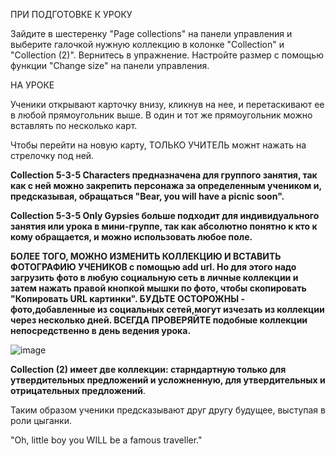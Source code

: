 ПРИ ПОДГОТОВКЕ К УРОКУ

Зайдите в шестеренку "Page collections" на панели управления и выберите галочкой нужную коллекцию в колонке "Collection" и "Collection (2)". Вернитесь в упражнение. Настройте размер с помощью функции "Change size" на панели управления.

НА УРОКЕ

Ученики открывают карточку внизу, кликнув на нее, и перетаскивают ее в любой прямоугольник выше. В один и тот же прямоугольник можно вставлять по несколько карт. 

Чтобы перейти на новую карту, ТОЛЬКО УЧИТЕЛЬ можнт нажать на стрелочку под ней.

**Collection 5-3-5 Characters предназначена для группого занятия, так как с ней можно закрепить персонажа за определенным учеником и, предсказывая, обращаться "Bear, you will have a picnic soon".**

**Collection 5-3-5 Only Gypsies больше подходит для индивидуального занятия или урока в мини-группе, так как абсолютно понятно к кто к кому обращается, и можно использовать любое поле.**

**БОЛЕЕ ТОГО, МОЖНО ИЗМЕНИТЬ КОЛЛЕКЦИЮ И ВСТАВИТЬ ФОТОГРАФИЮ УЧЕНИКОВ с помощью add url. Но для этого надо загрузить фото в любую социальную сеть в личные коллекции и затем нажать правой кнопкой мышки по фото, чтобы скопировать "Копировать URL картинки". БУДЬТЕ ОСТОРОЖНЫ - фото,добавленные из социальных сетей,могут изчезать из коллекции через несколько дней. ВСЕГДА ПРОВЕРЯЙТЕ подобные коллекции непосредственно в день ведения урока.**

![image](https://user-images.githubusercontent.com/66912801/182556926-655b4c97-0918-4509-83e2-2cd734ca8919.png)

**Collection (2) имеет две коллекции: старндартную только для утвердительных предложений и усложненную, для утвердительных и отрицательных предложений**.

Таким образом ученики предсказывают друг другу будущее, выступая в роли цыганки.

"Oh, little boy you WILL be a famous traveller."
